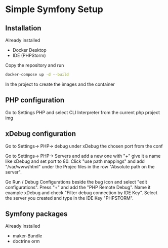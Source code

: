 # Simple Symfony Setup

## Installation
Already installed
- Docker Desktop
- IDE (PHPStorm)

Copy the repository and run 
```cmd
docker-compose up -d --build
```
In the project to create the images and the container

## PHP configuration
Go to Settings PHP and select CLI Interpreter from the current php project img

## xDebug configuration
Go to Settings-> PHP-> debug under xDebug the chosen port from the conf 

Go to Settings-> PHP-> Servers and add a new one with "+" give it a name like xDebug
and set port to 80. Click "use path mappings" and add "/var/www/html" under
the Projec files in the row "Absolute path on the server".

Go Run / Debug Configurations beside the bug icon and select "edit
configurations". Press "+" and add the "PHP Remote Debug". Name it 
example xDebug and check "Filter debug connection by IDE Key". Select
the server you created and type in the IDE Key "PHPSTORM".

## Symfony packages
Already installed
- maker-Bundle
- doctrine orm

